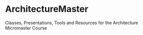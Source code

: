 # ArchitectureMaster
Classes, Presentations, Tools and Resources for the Architecture Micromaster Course
